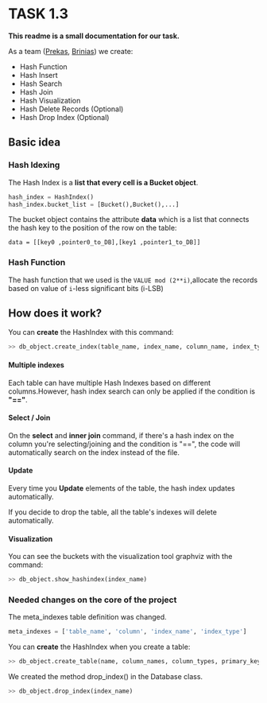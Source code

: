 # TASK 1.3
**This readme is a small documentation for our task.**

As a team ([Prekas](https://github.com/PrekWood), [Brinias](https://github.com/IliasBrinias)) we create:
* Hash Function
* Hash Insert
* Hash Search
* Hash Join
* Hash Visualization
* Hash Delete Records (Optional)
* Hash Drop Index (Optional)


## Basic idea 

### Hash Idexing 

The Hash Index is a **list that every cell is a Bucket object**.

```python
hash_index = HashIndex()
hash_index.bucket_list = [Bucket(),Bucket(),...]
```

The bucket object contains the attribute **data** which is a list that connects
the hash key to the position of the row on the table:

`data = [[key0 ,pointer0_to_DB],[key1 ,pointer1_to_DB]]`

### Hash Function

The hash function that we used is the `VALUE mod (2**i)`,allocate the records based on
value of `i`-less significant bits (i-LSB)

## How does it work?

You can **create** the HashIndex with this command:
```python
>> db_object.create_index(table_name, index_name, column_name, index_type = 'HashIndex')
```

#### Multiple indexes

Each table can have multiple Hash Indexes based on different columns.However, hash index search can only be applied if the condition is **"=="**.

#### Select / Join

On the **select** and **inner join** command, if there's a hash index on the column you're selecting/joining and the condition is "==",
the code will automatically search on the index instead of the file. 

#### Update

Every time you **Update** elements of the table, the hash index updates automatically.

If you decide to drop the table, all the table's indexes will delete automatically.

#### Visualization

You can see the buckets with the visualization tool graphviz with the command:
```python
>> db_object.show_hashindex(index_name)
```

### Needed changes on the core of the project

The meta_indexes table definition was changed.
```python 
meta_indexes = ['table_name', 'column', 'index_name', 'index_type']
```


You can **create** the HashIndex when you create a table:
```python
>> db_object.create_table(name, column_names, column_types, primary_key, load, create_hashindex=True)
```


We created the method drop_index() in the Database class.

```python
>> db_object.drop_index(index_name)
```
